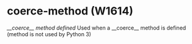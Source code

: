 # coerce-method (W1614)

*\_\_coerce\_\_ method defined* Used when a \_\_coerce\_\_ method is
defined (method is not used by Python 3)
